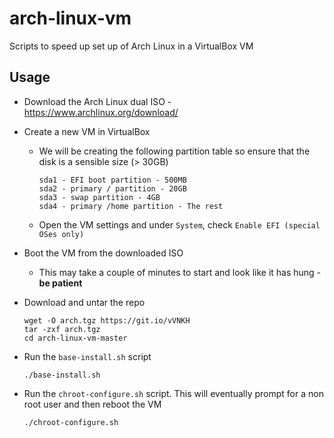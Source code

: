 # arch-linux-vm

Scripts to speed up set up of Arch Linux in a VirtualBox VM

## Usage

- Download the Arch Linux dual ISO - https://www.archlinux.org/download/
- Create a new VM in VirtualBox
  - We will be creating the following partition table so ensure that the disk is a sensible size (> 30GB)

    ```
    sda1 - EFI boot partition - 500MB
    sda2 - primary / partition - 20GB
    sda3 - swap partition - 4GB
    sda4 - primary /home partition - The rest
    ```

  - Open the VM settings and under `System`, check `Enable EFI (special OSes only)`
- Boot the VM from the downloaded ISO
  - This may take a couple of minutes to start and look like it has hung - **be patient**
- Download and untar the repo

  ```
  wget -O arch.tgz https://git.io/vVNKH
  tar -zxf arch.tgz
  cd arch-linux-vm-master
  ```

- Run the `base-install.sh` script

  ```
  ./base-install.sh
  ```

- Run the `chroot-configure.sh` script. This will eventually prompt for a non root user and then reboot the VM

  ```
  ./chroot-configure.sh
  ```
